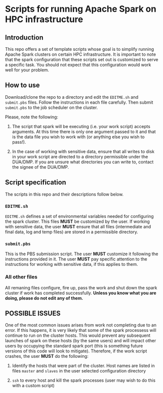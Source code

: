 # Scripts for running Apache Spark on HPC infrastructure


## Introduction

This repo offers a set of template scripts whose goal is to simplify
running Apache Spark clusters on certain HPC infrastructure. It is 
important to note that the spark configuration that these
scripts set out is customized to serve a specific task. You should not expect
that this configuration would work well for your problem.

## How to use

Download/clone the repo to a directory and edit the `EDITME.sh` and
`submit.pbs` files. Follow the instructions in each file carefully.
Then submit `submit.pbs` to the job scheduler on the cluster.

Please, note the following:

1. The script that spark will be executing (i.e. your work script)
accepts arguments. At this time there is only one argument passed to it and that is 
the data file you wish to work with (or anything else you wish to pass!). 

2. In the case of working with sensitive data, ensure that all writes to disk 
in your work script are directed to a directory permissible under the 
DUA/DMP. If you are unsure what directories you can write to, contact
the signee of the DUA/DMP.


## Script specification

The scripts in this repo and their descriptions follow below.

### `EDITME.sh`

`EDITME.sh` defines a set of environmental variables needed for configuring
the spark cluster. This files **MUST** be customized by the user. 
If working with sensitive data, the user **MUST** ensure that all files
(intermediate and final data, log and temp files) are stored in a permissible 
directory. 

### `submit.pbs`

This is the PBS submission script. The user **MUST** customize it following
the instructions provided in it. The user **MUST** pay specific attention to the instructions 
for working with sensitive data, if this applies to them.

### All other files

All remaning files configure, fire up, pass the work and shut down
the spark cluster if work has completed successfully. **Unless you know 
what you are doing, please do not edit any of them.**


## POSSIBLE ISSUES

One of the most common issues arises from work not completing due to
an error. If this happens, it is very likely that some of the spark processess 
will continue to run on the cluster hosts. This would prevent any 
subsequent launches of spark on these hosts (by the same users) and will 
impact other users by occupying the standard spark port (this is something 
future versions of this code will look to mitigate). Therefore, if the work 
script crashes, the user **MUST** do the following:

1. Identify the hosts that were part of the cluster. Host names are listed
in files `master` and `slaves` in the user selected configuration directory

2. `ssh` to every host and kill the spark processes (user may wish to do this 
with a custom script)

 


